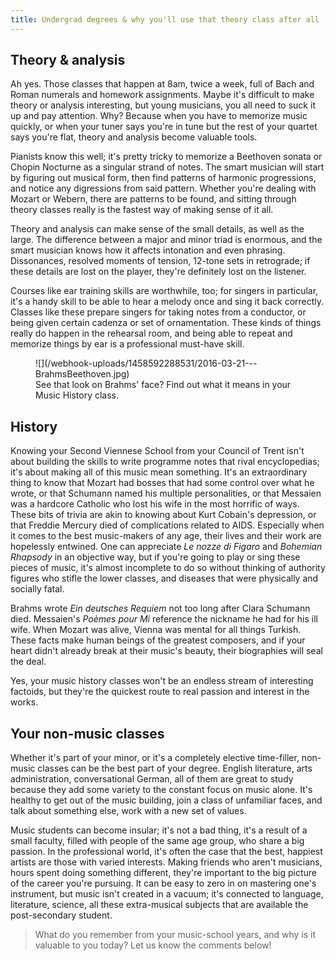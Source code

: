```yaml
---
title: Undergrad degrees & why you'll use that theory class after all
---
```


## Theory & analysis

Ah yes. Those classes that happen at 8am, twice a week, full of Bach and Roman numerals and homework assignments. Maybe it's difficult to make theory or analysis interesting, but young musicians, you all need to suck it up and pay attention. Why? Because when you have to memorize music quickly, or when your tuner says you're in tune but the rest of your quartet says you're flat, theory and analysis become valuable tools.

Pianists know this well; it's pretty tricky to memorize a Beethoven sonata or Chopin Nocturne as a singular strand of notes. The smart musician will start by figuring out musical form, then find patterns of harmonic progressions, and notice any digressions from said pattern. Whether you're dealing with Mozart or Webern, there are patterns to be found, and sitting through theory classes really is the fastest way of making sense of it all.

Theory and analysis can make sense of the small details, as well as the large. The difference between a major and minor triad is enormous, and the smart musician knows how it affects intonation and even phrasing. Dissonances, resolved moments of tension, 12-tone sets in retrograde; if these details are lost on the player, they're definitely lost on the listener. 

Courses like ear training skills are worthwhile, too; for singers in particular, it's a handy skill to be able to hear a melody once and sing it back correctly. Classes like these prepare singers for taking notes from a conductor, or being given certain cadenza or set of ornamentation. These kinds of things really do happen in the rehearsal room, and being able to repeat and memorize things by ear is a professional must-have skill.

<figure data-type="image">
![](/webhook-uploads/1458592288531/2016-03-21---BrahmsBeethoven.jpg)<figcaption>See that look on Brahms' face? Find out what it means in your Music History class.</figcaption>
</figure>

## History

Knowing your Second Viennese School from your Council of Trent isn't about building the skills to write programme notes that rival encyclopedias; it's about making all of this music mean something. It's an extraordinary thing to know that Mozart had bosses that had some control over what he wrote, or that Schumann named his multiple personalities, or that Messaien was a hardcore Catholic who lost his wife in the most horrific of ways. These bits of trivia are akin to knowing about Kurt Cobain's depression, or that Freddie Mercury died of complications related to AIDS. Especially when it comes to the best music-makers of any age, their lives and their work are hopelessly entwined. One can appreciate *Le nozze di Figaro* and *Bohemian Rhapsody* in an objective way, but if you're going to play or sing these pieces of music, it's almost incomplete to do so without thinking of authority figures who stifle the lower classes, and diseases that were physically and socially fatal.

Brahms wrote *Ein deutsches Requiem* not too long after Clara Schumann died. Messaien's *Poèmes pour Mi* reference the nickname he had for his ill wife. When Mozart was alive, Vienna was mental for all things Turkish. These facts make human beings of the greatest composers, and if your heart didn't already break at their music's beauty, their biographies will seal the deal.

Yes, your music history classes won't be an endless stream of interesting factoids, but they're the quickest route to real passion and interest in the works.

## Your non-music classes

Whether it's part of your minor, or it's a completely elective time-filler, non-music classes can be the best part of your degree. English literature, arts administration, conversational German, all of them are great to study because they add some variety to the constant focus on music alone. It's healthy to get out of the music building, join a class of unfamiliar faces, and talk about something else, work with a new set of values.

Music students can become insular; it's not a bad thing, it's a result of a small faculty, filled with people of the same age group, who share a big passion. In the professional world, it's often the case that the best, happiest artists are those with varied interests. Making friends who aren't musicians, hours spent doing something different, they're important to the big picture of the career you're pursuing. It can be easy to zero in on mastering one's instrument, but music isn't created in a vacuum; it's connected to language, literature, science, all these extra-musical subjects that are available the post-secondary student.

>What do you remember from your music-school years, and why is it valuable to you today? Let us know the comments below!
